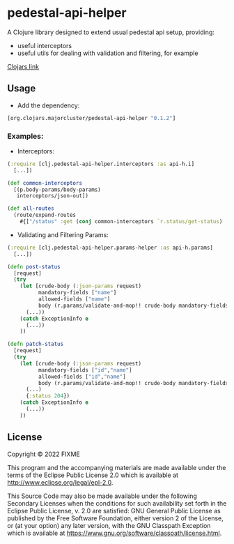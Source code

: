 # pedestal-api-helper

A Clojure library designed to extend usual pedestal api setup, providing: 
* useful interceptors
* useful utils for dealing with validation and filtering, for example

[Clojars link](https://clojars.org/org.clojars.majorcluster/pedestal-api-helper)

## Usage

* Add the dependency: 
```clojure
[org.clojars.majorcluster/pedestal-api-helper "0.1.2"]
```

### Examples:
* Interceptors:
```clojure
(:require [clj.pedestal-api-helper.interceptors :as api-h.i]
  [...])

(def common-interceptors
  [(p.body-params/body-params)
   interceptors/json-out])

(def all-routes
  (route/expand-routes
    #{["/status" :get (conj common-interceptors `r.status/get-status) :route-name :get-all-status]}))
```
* Validating and Filtering Params:
```clojure
(:require [clj.pedestal-api-helper.params-helper :as api-h.params]
  [...])

(defn post-status
  [request]
  (try
    (let [crude-body (:json-params request)
          mandatory-fields ["name"]
          allowed-fields ["name"]
          body (r.params/validate-and-mop!! crude-body mandatory-fields allowed-fields)]
      (...))
    (catch ExceptionInfo e
      (...))
    ))

(defn patch-status
  [request]
  (try
    (let [crude-body (:json-params request)
          mandatory-fields ["id","name"]
          allowed-fields ["id","name"]
          body (r.params/validate-and-mop!! crude-body mandatory-fields allowed-fields)]
      (...)
      {:status 204})
    (catch ExceptionInfo e
      (...))
    ))
```


## License

Copyright © 2022 FIXME

This program and the accompanying materials are made available under the
terms of the Eclipse Public License 2.0 which is available at
http://www.eclipse.org/legal/epl-2.0.

This Source Code may also be made available under the following Secondary
Licenses when the conditions for such availability set forth in the Eclipse
Public License, v. 2.0 are satisfied: GNU General Public License as published by
the Free Software Foundation, either version 2 of the License, or (at your
option) any later version, with the GNU Classpath Exception which is available
at https://www.gnu.org/software/classpath/license.html.
